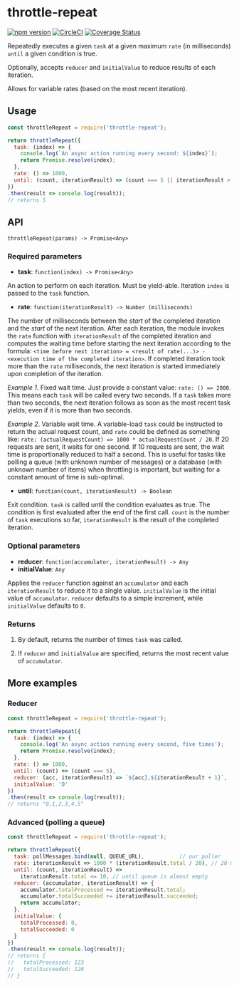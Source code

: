 # throttle-repeat

[![npm version](https://badge.fury.io/js/throttle-repeat.svg)](https://badge.fury.io/js/throttle-repeat)
[![CircleCI](https://circleci.com/gh/AlexanderMS/throttle-repeat.svg?style=shield)](https://circleci.com/gh/AlexanderMS/throttle-repeat)
[![Coverage Status](https://coveralls.io/repos/github/AlexanderMS/throttle-repeat/badge.svg?branch=master)](https://coveralls.io/github/AlexanderMS/throttle-repeat?branch=master)

Repeatedly executes a given `task` at a given maximum `rate` (in milliseconds) `until` a given condition is true.

Optionally, accepts `reducer` and `initialValue` to reduce results of each iteration. 

Allows for variable rates (based on the most recent iteration).

## Usage
```javascript
const throttleRepeat = require('throttle-repeat');

return throttleRepeat({
  task: (index) => {
    console.log(`An async action running every second: ${index}`);
    return Promise.resolve(index);
  },
  rate: () => 1000,
  until: (count, iterationResult) => (count === 5 || iterationResult > 10)
})
.then(result => console.log(result));
// returns 5
```

## API

`throttleRepeat(params) -> Promise<Any>`

### Required parameters

  * **task**: `function(index) -> Promise<Any>`

  An action to perform on each iteration. Must be yield-able. Iteration `index` is passed to the `task` function.

  * **rate**: `function(iterationResult) -> Number (milliseconds)`

  The number of milliseconds between the *start* of the completed iteration and the *start* of the next iteration. After each iteration, the module invokes the `rate` function with `iterationResult` of the completed iteration and computes the waiting time before starting the next iteration according to the formula: `<time before next iteration> = <result of rate(...)> - <execution time of the completed iteration>`. If completed iteration took more than the `rate` milliseconds, the next iteration is started immediately upon completion of the iteration. 

  *Example 1*. Fixed wait time. Just provide a constant value: `rate: () => 2000`. This means each `task` will be called every two seconds. If a `task` takes more than two seconds, the next iteration follows as soon as the most recent task yields, even if it is more than two seconds.

  *Example 2*. Variable wait time. A variable-load `task` could be instructed to return the actual request count, and `rate` could be defined as something like: `rate: (actualRequestCount) => 1000 * actualRequestCount / 20`. If 20 requests are sent, it waits for one second. If 10 requests are sent, the wait time is proportionally reduced to half a second. This is useful for tasks like polling a queue (with unknown number of messages) or a database (with unknown number of items) when throttling is important, but waiting for a constant amount of time is sub-optimal.

  * **until**: `function(count, iterationResult) -> Boolean`

  Exit condition. `task` is called until the condition evaluates as true. The condition is first evaluated after the end of the first call. `count` is the number of `task` executions so far, `iterationResult` is the result of the completed iteration.

### Optional parameters

  * **reducer**: `function(accumulator, iterationResult) -> Any`
  * **initialValue**: `Any`

  Applies the `reducer` function against an `accumulator` and each `iterationResult` to reduce it to a single value. `initialValue` is the initial value of `accumulator`. `reducer` defaults to a simple increment, while `initialValue` defaults to `0`.

### Returns

  1. By default, returns the number of times `task` was called.

  2. If `reducer` and `initialValue` are specified, returns the most recent value of `accumulator`.

## More examples

### Reducer

```javascript
const throttleRepeat = require('throttle-repeat');

return throttleRepeat({
  task: (index) => {
    console.log('An async action running every second, five times');
    return Promise.resolve(index);
  },
  rate: () => 1000,
  until: (count) => (count === 5),
  reducer: (acc, iterationResult) => `${acc},${iterationResult + 1}`,
  initialValue: '0'
})
.then(result => console.log(result));
// returns "0,1,2,3,4,5"
```

### Advanced (polling a queue)

```javascript
const throttleRepeat = require('throttle-repeat');

return throttleRepeat({
  task: pollMessages.bind(null, QUEUE_URL),           // our poller
  rate: iterationResult => 1000 * (iterationResult.total / 20), // 20 msg/s
  until: (count, iterationResult) =>
    iterationResult.total <= 10, // until queue is almost empty
  reducer: (accumulator, iterationResult) => {
    accumulator.totalProcessed += iterationResult.total;
    accumulator.totalSucceeded += iterationResult.succeeded;
    return accumulator;
  },
  initialValue: {
    totalProcessed: 0,
    totalSucceeded: 0
  }
})
.then(result => console.log(result));
// returns {
//   totalProcessed: 123
//   totalSucceeded: 120
// }
```
